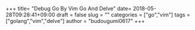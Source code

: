 +++
title= "Debug Go By Vim Go And Delve"
date= 2018-05-28T09:28:41+09:00
draft = false
slug = ""
categories = ["go","vim"]
tags = ["golang","vim","delve"]
author = "budougumi0617"
+++
